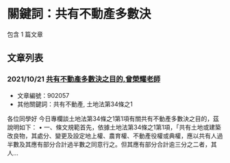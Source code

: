 # 關鍵詞：共有不動產多數決

包含 1 篇文章

## 文章列表

### 2021/10/21 [共有不動產多數決之目的,曾榮耀老師](../../articles/902057_%E5%85%B1%E6%9C%89%E4%B8%8D%E5%8B%95%E7%94%A2%E5%A4%9A%E6%95%B8%E6%B1%BA%E4%B9%8B%E7%9B%AE%E7%9A%84%2C%E6%9B%BE%E6%A6%AE%E8%80%80%E8%80%81%E5%B8%AB.md)
- 文章編號：902057
- 其他關鍵詞：共有不動產, 土地法第34條之1

各位同學好 今日專欄談土地法第34條之1第1項有關共有不動產多數決之目的，茲說明如下： • 一、條文規範首先，依據土地法第34條之1第1項，「共有土地或建築改良物，其處分、變更及設定地上權、農育權、不動產役權或典權，應以共有人過半數及其應有部分合計過半數之同意行之。但其應有部分合計逾三分之二者，其人...
